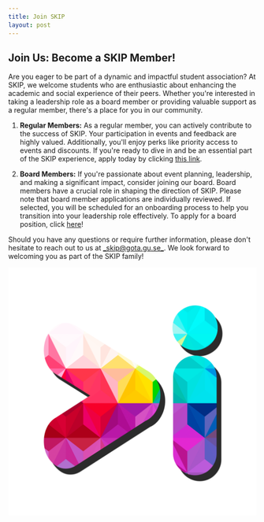 ```yaml
---
title: Join SKIP
layout: post
---
```


## Join Us: Become a SKIP Member!

Are you eager to be part of a dynamic and impactful student association? At SKIP, we welcome students who are enthusiastic about enhancing the academic and social experience of their peers. Whether you're interested in taking a leadership role as a board member or providing valuable support as a regular member, there's a place for you in our community.

1. **Regular Members:**
As a regular member, you can actively contribute to the success of SKIP. Your participation in events and feedback are highly valued. Additionally, you'll enjoy perks like priority access to events and discounts. If you're ready to dive in and be an essential part of the SKIP experience, apply today by clicking [this link]().

2. **Board Members:**
If you're passionate about event planning, leadership, and making a significant impact, consider joining our board. Board members have a crucial role in shaping the direction of SKIP. Please note that board member applications are individually reviewed. If selected, you will be scheduled for an onboarding process to help you transition into your leadership role effectively. To apply for a board position, click [here]()!

Should you have any questions or require further information, please don't hesitate to reach out to us at [_skip@gota.gu.se_](mailto:skip@gota.gu.se). We look forward to welcoming you as part of the SKIP family!

![SKIP Logo](/assets/icons/logo_skip.png)
